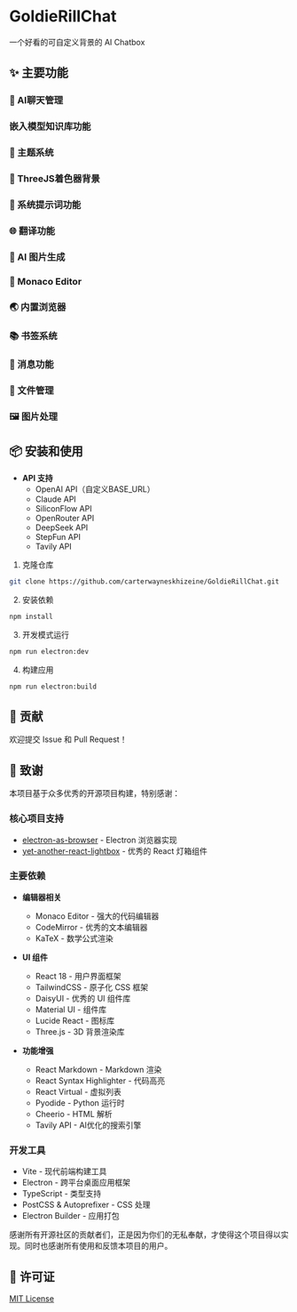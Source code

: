 # GoldieRillChat

一个好看的可自定义背景的 AI Chatbox

## ✨ 主要功能

### 💬 AI聊天管理

### 嵌入模型知识库功能

### 🎨 主题系统

### 🌈 ThreeJS着色器背景

### 🤖 系统提示词功能

### 🌐 翻译功能

### 🎨 AI 图片生成

### 📝 Monaco Editor

### 🌏 内置浏览器

### 📚 书签系统

### 📝 消息功能

### 📁 文件管理

### 🖼️ 图片处理

## 📦 安装和使用

- **API 支持**
  - OpenAI API（自定义BASE_URL）
  - Claude API
  - SiliconFlow API
  - OpenRouter API
  - DeepSeek API
  - StepFun API
  - Tavily API

1. 克隆仓库
```bash
git clone https://github.com/carterwayneskhizeine/GoldieRillChat.git
```

2. 安装依赖
```bash
npm install
```

3. 开发模式运行
```bash
npm run electron:dev
```

4. 构建应用
```bash
npm run electron:build
```

## 🤝 贡献

欢迎提交 Issue 和 Pull Request！

## 🙏 致谢

本项目基于众多优秀的开源项目构建，特别感谢：

### 核心项目支持
- [electron-as-browser](https://github.com/hulufei/electron-as-browser) - Electron 浏览器实现
- [yet-another-react-lightbox](https://github.com/igordanchenko/yet-another-react-lightbox) - 优秀的 React 灯箱组件

### 主要依赖
- **编辑器相关**
  - Monaco Editor - 强大的代码编辑器
  - CodeMirror - 优秀的文本编辑器
  - KaTeX - 数学公式渲染

- **UI 组件**
  - React 18 - 用户界面框架
  - TailwindCSS - 原子化 CSS 框架
  - DaisyUI - 优秀的 UI 组件库
  - Material UI - 组件库
  - Lucide React - 图标库
  - Three.js - 3D 背景渲染库

- **功能增强**
  - React Markdown - Markdown 渲染
  - React Syntax Highlighter - 代码高亮
  - React Virtual - 虚拟列表
  - Pyodide - Python 运行时
  - Cheerio - HTML 解析
  - Tavily API - AI优化的搜索引擎

### 开发工具
- Vite - 现代前端构建工具
- Electron - 跨平台桌面应用框架
- TypeScript - 类型支持
- PostCSS & Autoprefixer - CSS 处理
- Electron Builder - 应用打包

感谢所有开源社区的贡献者们，正是因为你们的无私奉献，才使得这个项目得以实现。同时也感谢所有使用和反馈本项目的用户。

## 📄 许可证

[MIT License](LICENSE)